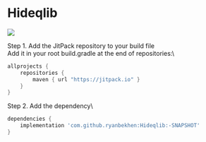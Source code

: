 # Hideqlib
[![](https://jitpack.io/v/ryanbekhen/Hideqlib.svg)](https://jitpack.io/#ryanbekhen/Hideqlib)

Step 1. Add the JitPack repository to your build file \
Add it in your root build.gradle at the end of repositories:\
```gradle
allprojects {
    repositories {
        maven { url "https://jitpack.io" }
    }
}
```

Step 2. Add the dependency\
```gradle
dependencies {
    implementation 'com.github.ryanbekhen:Hideqlib:-SNAPSHOT'
}
```
